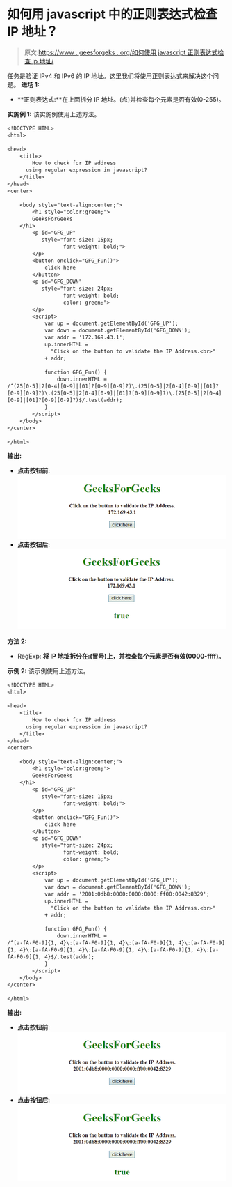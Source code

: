 # 如何用 javascript 中的正则表达式检查 IP 地址？

> 原文:[https://www . geesforgeks . org/如何使用 javascript 正则表达式检查 ip 地址/](https://www.geeksforgeeks.org/how-to-check-for-ip-address-using-regular-expression-in-javascript/)

任务是验证 IPv4 和 IPv6 的 IP 地址。这里我们将使用正则表达式来解决这个问题。
**进场 1:**

*   **正则表达式:**在上面拆分 IP 地址。(点)并检查每个元素是否有效(0-255)。

**实施例 1:** 该实施例使用上述方法。

```
<!DOCTYPE HTML>
<html>

<head>
    <title>
        How to check for IP address 
      using regular expression in javascript?
    </title>
</head>
<center>

    <body style="text-align:center;">
        <h1 style="color:green;">  
        GeeksForGeeks  
    </h1>
        <p id="GFG_UP" 
           style="font-size: 15px; 
                  font-weight: bold;">
        </p>
        <button onclick="GFG_Fun()">
            click here
        </button>
        <p id="GFG_DOWN"
           style="font-size: 24px;
                  font-weight: bold;
                  color: green;">
        </p>
        <script>
            var up = document.getElementById('GFG_UP');
            var down = document.getElementById('GFG_DOWN');
            var addr = '172.169.43.1';
            up.innerHTML =
              "Click on the button to validate the IP Address.<br>"
            + addr;

            function GFG_Fun() {
                down.innerHTML = 
/^(25[0-5]|2[0-4][0-9]|[01]?[0-9][0-9]?)\.(25[0-5]|2[0-4][0-9]|[01]?[0-9][0-9]?)\.(25[0-5]|2[0-4][0-9]|[01]?[0-9][0-9]?)\.(25[0-5]|2[0-4][0-9]|[01]?[0-9][0-9]?)$/.test(addr);
            }
        </script>
    </body>
</center>

</html>
```

**输出:**

*   **点击按钮前:**
    ![](img/7eedb50d3c21c69df515c8a3f4871ae4.png)
*   **点击按钮后:**
    ![](img/c48e0e609a2fdbbcc391f931a4fd0739.png)

**方法 2:**

*   RegExp: **将 IP 地址拆分在:(冒号)上，并检查每个元素是否有效(0000-ffff)。**

**示例 2:** 该示例使用上述方法。

```
<!DOCTYPE HTML>
<html>

<head>
    <title>
        How to check for IP address 
      using regular expression in javascript?
    </title>
</head>
<center>

    <body style="text-align:center;">
        <h1 style="color:green;">  
        GeeksForGeeks  
    </h1>
        <p id="GFG_UP" 
           style="font-size: 15px; 
                  font-weight: bold;">
        </p>
        <button onclick="GFG_Fun()">
            click here
        </button>
        <p id="GFG_DOWN" 
           style="font-size: 24px;
                  font-weight: bold; 
                  color: green;">
        </p>
        <script>
            var up = document.getElementById('GFG_UP');
            var down = document.getElementById('GFG_DOWN');
            var addr = '2001:0db8:0000:0000:0000:ff00:0042:8329';
            up.innerHTML = 
              "Click on the button to validate the IP Address.<br>" 
            + addr;

            function GFG_Fun() {
                down.innerHTML = 
/^[a-fA-F0-9]{1, 4}\:[a-fA-F0-9]{1, 4}\:[a-fA-F0-9]{1, 4}\:[a-fA-F0-9]{1, 4}\:[a-fA-F0-9]{1, 4}\:[a-fA-F0-9]{1, 4}\:[a-fA-F0-9]{1, 4}\:[a-fA-F0-9]{1, 4}$/.test(addr);
            }
        </script>
    </body>
</center>

</html>
```

**输出:**

*   **点击按钮前:**
    ![](img/804713cd73d7b303d2f7fb09349281f4.png)
*   **点击按钮后:**
    ![](img/f34299562b491fe1ee79477670dc3f8f.png)